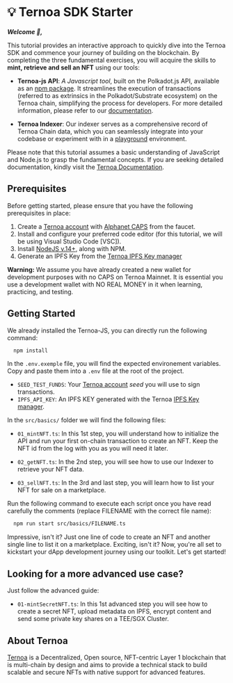 # 💡 Ternoa SDK Starter

***Welcome 👋,*** 

This tutorial provides an interactive approach to quickly dive into the Ternoa SDK and commence your journey of building on the blockchain. By completing the three fundamental exercises, you will acquire the skills to **mint, retrieve and sell an NFT** using our tools:

- **Ternoa-js API**: _A Javascript tool_, built on the Polkadot.js API, available as an [npm package](https://www.npmjs.com/package/ternoa-js). It streamlines the execution of transactions (referred to as extrinsics in the Polkadot/Substrate ecosystem) on the Ternoa chain, simplifying the process for developers. For more detailed information, please refer to our [documentation](https://github.com/capsule-corp-ternoa/ternoa-js).

- **Ternoa Indexer**: Our indexer serves as a comprehensive record of Ternoa Chain data, which you can seamlessly integrate into your codebase or experiment with in a [playground](https://indexer-mainnet.ternoa.dev/) environment.

Please note that this tutorial assumes a basic understanding of JavaScript and Node.js to grasp the fundamental concepts. If you are seeking detailed documentation, kindly visit the [Ternoa Documentation](https://docs.ternoa.network/).

## Prerequisites

Before getting started, please ensure that you have the following prerequisites in place:

1. Create a [Ternoa account](https://docs.ternoa.network/for-developers/get-started/create-account) with [Alphanet CAPS](https://docs.ternoa.network/for-developers/get-started/create-account#step-2-get-some-free-test-caps-tokens) from the faucet.
2. Install and configure your preferred code editor (for this tutorial, we will be using Visual Studio Code [VSC]).
3. Install [NodeJS v.14+](https://nodejs.org/en/download/), along with NPM.
4. Generate an IPFS Key from the [Ternoa IPFS Key manager](https://ipfs-key-manager-git-dev-ternoa.vercel.app/)

**Warning:** We assume you have already created a new wallet for development purposes with no CAPS on Ternoa Mainnet. It is essential you use a development wallet with NO REAL MONEY in it when learning, practicing, and testing.

## Getting Started

We already installed the Ternoa-JS, you can directly run the following command:

```bash showLineNumbers
  npm install
```

In the `.env.exemple` file, you will find the expected environement variables. Copy and paste them into a `.env` file at the root of the project.

- `SEED_TEST_FUNDS`: Your [Ternoa account](https://docs.ternoa.network/for-developers/get-started/create-account) _seed_ you will use to sign transactions.
- `IPFS_API_KEY`: An IPFS KEY generated with the Ternoa [IPFS Key manager](https://ipfs-key-manager-git-dev-ternoa.vercel.app/).

In the `src/basics/` folder we will find the following files:

- `01_mintNFT.ts`: In this 1st step, you will understand how to initialize the API and run your first on-chain transaction to create an NFT. Keep the NFT id from the log with you as you will need it later.

- `02_getNFT.ts`: In the 2nd step, you will see how to use our Indexer to retrieve your NFT data.

- `03_sellNFT.ts`: In the 3rd and last step, you will learn how to list your NFT for sale on a marketplace.

Run the following command to execute each script once you have read carefully the comments (replace FILENAME with the correct file name):

```bash showLineNumbers
  npm run start src/basics/FILENAME.ts
```

Impressive, isn't it? Just one line of code to create an NFT and another single line to list it on a marketplace. Exciting, isn't it? Now, you're all set to kickstart your dApp development journey using our toolkit. Let's get started!

## Looking for a more advanced use case?

Just follow the advanced guide:

- `01-mintSecretNFT.ts`: In this 1st advanced step you will see how to create a secret NFT, upload metadata on IPFS, encrypt content and send some private key shares on a TEE/SGX Cluster.


## About Ternoa

[Ternoa](https://ternoa.network) is a Decentralized, Open source, NFT-centric Layer 1 blockchain that is multi-chain by design and aims to provide a technical stack to build scalable and secure NFTs with native support for advanced features.
